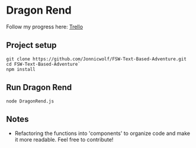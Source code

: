 # Dragon Rend

Follow my progress here: [Trello](https://trello.com/b/rhEqDedM/dragonrend)

## Project setup

```
git clone https://github.com/Jonnicwolf/FSW-Text-Based-Adventure.git
cd FSW-Text-Based-Adventure`
npm install
```

## Run Dragon Rend

`node DragonRend.js`

## Notes

- Refactoring the functions into 'components' to organize code and make it more readable. Feel free to contribute!

